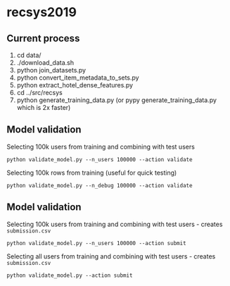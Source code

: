 # recsys2019

Current process
---------------

1. cd data/
2. ./download_data.sh
3. python join_datasets.py
4. python convert_item_metadata_to_sets.py
5. python extract_hotel_dense_features.py
6. cd ../src/recsys
7. python generate_training_data.py (or pypy generate_training_data.py which is 2x faster)

Model validation
---------------

Selecting 100k users from training and combining with test users
```
python validate_model.py --n_users 100000 --action validate 
```

Selecting 100k rows from training (useful for quick testing)
```
python validate_model.py --n_debug 100000 --action validate 
```

Model validation
---------------

Selecting 100k users from training and combining with test users - creates `submission.csv`
```
python validate_model.py --n_users 100000 --action submit
```

Selecting all users from training and combining with test users - creates `submission.csv`
```
python validate_model.py --action submit
```

